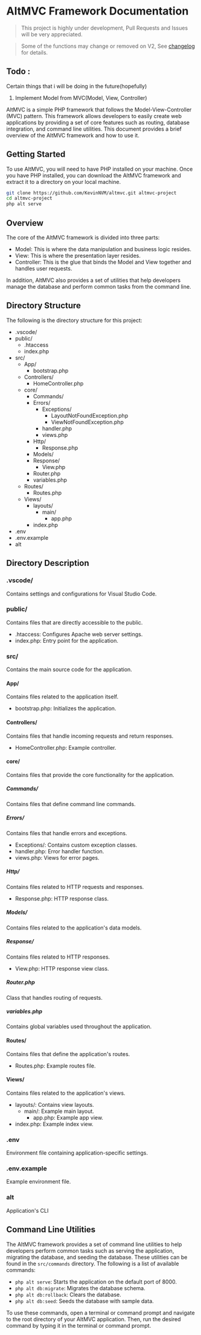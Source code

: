 # AltMVC Framework Documentation

> This project is highly under development, Pull Requests and Issues will be very appreciated.

> Some of the functions may change or removed on V2, See [changelog](https://github.com/KevinNVM/altmvc/compare/v1.0.0...main) for details.

## Todo :

Certain things that i will be doing in the future(hopefully)

1. Implement Model from MVC(Model, View, Controller)

AltMVC is a simple PHP framework that follows the Model-View-Controller (MVC) pattern. This framework allows developers to easily create web applications by providing a set of core features such as routing, database integration, and command line utilities. This document provides a brief overview of the AltMVC framework and how to use it.

## Getting Started

To use AltMVC, you will need to have PHP installed on your machine. Once you have PHP installed, you can download the AltMVC framework and extract it to a directory on your local machine.

```bash
git clone https://github.com/KevinNVM/altmvc.git altmvc-project
cd altmvc-project
php alt serve
```

## Overview

The core of the AltMVC framework is divided into three parts:

- Model: This is where the data manipulation and business logic resides.
- View: This is where the presentation layer resides.
- Controller: This is the glue that binds the Model and View together and handles user requests.

In addition, AltMVC also provides a set of utilities that help developers manage the database and perform common tasks from the command line.

## Directory Structure

The following is the directory structure for this project:

*   .vscode/
*   public/
    *   .htaccess
    *   index.php
*   src/
    *   App/
        *   bootstrap.php
    *   Controllers/
        *   HomeController.php
    *   core/
        *   Commands/
        *   Errors/
            *   Exceptions/
                *   LayoutNotFoundException.php
                *   ViewNotFoundException.php
            *   handler.php
            *   views.php
        *   Http/
            *   Response.php
        *   Models/
        *   Response/
            *   View.php
        *   Router.php
        *   variables.php
    *   Routes/
        *   Routes.php
    *   Views/
        *   layouts/
            *   main/
                *   app.php
        *   index.php
*   .env
*   .env.example
*   alt

## Directory Description
### .vscode/
Contains settings and configurations for Visual Studio Code.
### public/
Contains files that are directly accessible to the public.
*   .htaccess: Configures Apache web server settings.
*   index.php: Entry point for the application.
### src/
Contains the main source code for the application.
#### App/
Contains files related to the application itself.
*   bootstrap.php: Initializes the application.
#### Controllers/
Contains files that handle incoming requests and return responses.
*   HomeController.php: Example controller.
#### core/
Contains files that provide the core functionality for the application.
##### Commands/
Contains files that define command line commands.
##### Errors/
Contains files that handle errors and exceptions.
*   Exceptions/: Contains custom exception classes.
*   handler.php: Error handler function.
*   views.php: Views for error pages.
##### Http/
Contains files related to HTTP requests and responses.
*   Response.php: HTTP response class.
##### Models/
Contains files related to the application's data models.
##### Response/
Contains files related to HTTP responses.
*   View.php: HTTP response view class.
##### Router.php
Class that handles routing of requests.
##### variables.php
Contains global variables used throughout the application.
#### Routes/
Contains files that define the application's routes.
*   Routes.php: Example routes file.
#### Views/
Contains files related to the application's views.
*   layouts/: Contains view layouts.
    *   main/: Example main layout.
        *   app.php: Example app view.
*   index.php: Example index view.
### .env
Environment file containing application-specific settings.
### .env.example
Example environment file.
### alt
Application's CLI

## Command Line Utilities

The AltMVC framework provides a set of command line utilities to help developers perform common tasks such as serving the application, migrating the database, and seeding the database. These utilities can be found in the `src/commands` directory. The following is a list of available commands:

- `php alt serve`: Starts the application on the default port of 8000.
- `php alt db:migrate`: Migrates the database schema.
- `php alt db:rollback`: Clears the database.
- `php alt db:seed`: Seeds the database with sample data.

To use these commands, open a terminal or command prompt and navigate to the root directory of your AltMVC application. Then, run the desired command by typing it in the terminal or command prompt.
